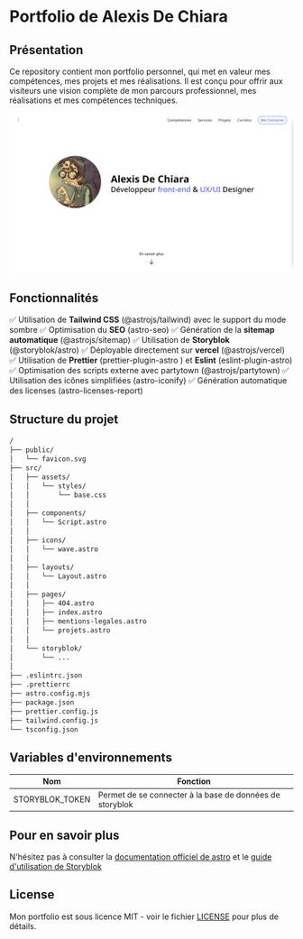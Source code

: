 # Portfolio de Alexis De Chiara

## Présentation

Ce repository contient mon portfolio personnel, qui met en valeur mes compétences, mes projets et mes réalisations. Il est conçu pour offrir aux visiteurs une vision complète de mon parcours professionnel, mes réalisations et mes compétences techniques.

![Image de la page d'accueil](src/assets/images/homepage.png)

## Fonctionnalités

✅ Utilisation de **Tailwind CSS** (@astrojs/tailwind) avec le support du mode sombre
✅ Optimisation du **SEO** (astro-seo)
✅ Génération de la **sitemap automatique** (@astrojs/sitemap)
✅ Utilisation de **Storyblok** (@storyblok/astro)
✅ Déployable directement sur **vercel** (@astrojs/vercel)
✅ Utilisation de **Prettier** (prettier-plugin-astro ) et **Eslint** (eslint-plugin-astro)
✅ Optimisation des scripts externe avec partytown (@astrojs/partytown)
✅ Utilisation des icônes simplifiées (astro-iconify)
✅ Génération automatique des licenses (astro-licenses-report)

## Structure du projet

```
/
├── public/
│   └── favicon.svg
├── src/
│   ├── assets/
│   │   └── styles/
│   │       └── base.css
│   │
│   ├── components/
│   │   └── Script.astro
│   │
│   ├── icons/
│   │   └── wave.astro
│   │
│   ├── layouts/
│   │   └── Layout.astro
│   │
│   ├── pages/
│   │   ├── 404.astro
│   │   ├── index.astro
│   │   ├── mentions-legales.astro
│   │   └── projets.astro
│   │
│   └── storyblok/
│       └── ...
│
├── .eslintrc.json
├── .prettierrc
├── astro.config.mjs
├── package.json
├── prettier.config.js
├── tailwind.config.js
└── tsconfig.json
```

## Variables d'environnements

 Nom | Fonction |
---|---|
 STORYBLOK_TOKEN | Permet de se connecter à la base de données de storyblok |

## Pour en savoir plus

N'hésitez pas à consulter la [documentation officiel de astro](https://docs.astro.build) et le [guide d'utilisation de Storyblok](https://www.storyblok.com/tc/astro)

## License

Mon portfolio est sous licence MIT - voir le fichier [LICENSE](./LICENSE.md) pour plus de détails.
